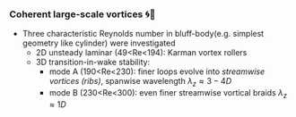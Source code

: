 ### Coherent large-scale vortices :cyclone::ocean:
* Three characteristic Reynolds number in bluff-body(e.g. simplest geometry like cylinder) were investigated
  * 2D unsteady laminar (49<Re<194): Karman vortex rollers  <br>
  * 3D transition-in-wake stability: <br>
    - mode A (190<Re<230): finer loops evolve into *streamwise vortices (ribs)*, spanwise wavelength $\lambda_z\approx 3-4D$ <br>
    - mode B (230<Re<300): even finer streamwise vortical braids $\lambda_z\approx 1D$ <br>
  

